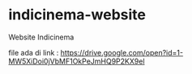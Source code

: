 # indicinema-website
Website Indicinema 

file ada di link : https://drive.google.com/open?id=1-MW5XiDoi0jVbMF1OkPeJmHQ9P2KX9el
